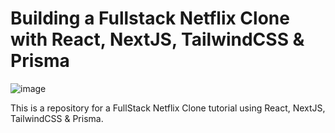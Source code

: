 # Building a Fullstack Netflix Clone with React, NextJS, TailwindCSS & Prisma

![image](./images/screenshot-image.png)

This is a repository for a FullStack Netflix Clone tutorial using React, NextJS, TailwindCSS & Prisma.
